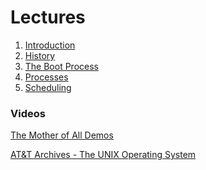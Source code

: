 # Lectures

1. [Introduction](https://drive.google.com/open?id=0B85z_dQxOMgLU0EzbmRTbk8tUG8)
2. [History](https://drive.google.com/open?id=0B85z_dQxOMgLdDA0aEVIT1JHSnM)
3. [The Boot Process](https://drive.google.com/open?id=0B85z_dQxOMgLNmd0SmlrZ2h6bVk)
4. [Processes](https://drive.google.com/open?id=0B85z_dQxOMgLemFtUU1MVGJFeEk)
5. [Scheduling](https://drive.google.com/open?id=0B85z_dQxOMgLNXhXOTVaS1loRDA)

### Videos
[The Mother of All
Demos](https://drive.google.com/open?id=0B85z_dQxOMgLUHZybW5Hc3QwUjA)

[AT&T Archives - The UNIX Operating
System](https://drive.google.com/open?id=0B85z_dQxOMgLMHJqX0ZBOG8xTWc)

